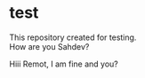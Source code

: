 # test
This repository created for testing.
<br>
How are you Sahdev?

Hiii Remot, 
I am fine and you?
